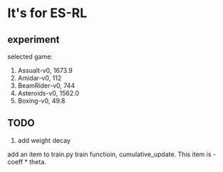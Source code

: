 # It's for ES-RL

## experiment

selected game:

1. Assualt-v0, 1673.9
2. Amidar-v0, 112
3. BeamRider-v0, 744
4. Asteroids-v0, 1562.0
5. Boxing-v0, 49.8

## TODO

1. add weight decay 

add an item to train.py train functioin, cumulative_update.
This item is - coeff * theta.



